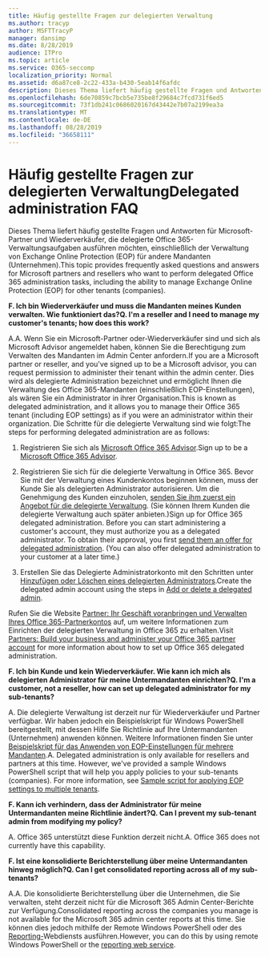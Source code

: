 ```yaml
---
title: Häufig gestellte Fragen zur delegierten Verwaltung
ms.author: tracyp
author: MSFTTracyP
manager: dansimp
ms.date: 8/28/2019
audience: ITPro
ms.topic: article
ms.service: O365-seccomp
localization_priority: Normal
ms.assetid: d6a87ce8-2c22-433a-b430-5eab14f6afdc
description: Dieses Thema liefert häufig gestellte Fragen und Antworten für Microsoft-Partner und Wiederverkäufer, die delegierte Office 365-Verwaltungsaufgaben ausführen möchten, einschließlich der Verwaltung von Exchange Online Protection (EOP) für andere Mandanten (Unternehmen).
ms.openlocfilehash: 6de70859c7bcb5e735be8f29684c7fcd731f6ed5
ms.sourcegitcommit: 73f1db241c0686020167d43442e7b07a2199ea3a
ms.translationtype: MT
ms.contentlocale: de-DE
ms.lasthandoff: 08/28/2019
ms.locfileid: "36658111"
---
```

# <a name="delegated-administration-faq"></a><span data-ttu-id="35f98-103">Häufig gestellte Fragen zur delegierten Verwaltung</span><span class="sxs-lookup"><span data-stu-id="35f98-103">Delegated administration FAQ</span></span>

<span data-ttu-id="35f98-104">Dieses Thema liefert häufig gestellte Fragen und Antworten für Microsoft-Partner und Wiederverkäufer, die delegierte Office 365-Verwaltungsaufgaben ausführen möchten, einschließlich der Verwaltung von Exchange Online Protection (EOP) für andere Mandanten (Unternehmen).</span><span class="sxs-lookup"><span data-stu-id="35f98-104">This topic provides frequently asked questions and answers for Microsoft partners and resellers who want to perform delegated Office 365 administration tasks, including the ability to manage Exchange Online Protection (EOP) for other tenants (companies).</span></span>
  
 <span data-ttu-id="35f98-105">**F. Ich bin Wiederverkäufer und muss die Mandanten meines Kunden verwalten. Wie funktioniert das?**</span><span class="sxs-lookup"><span data-stu-id="35f98-105">**Q. I'm a reseller and I need to manage my customer's tenants; how does this work?**</span></span>
  
<span data-ttu-id="35f98-106">A.</span><span class="sxs-lookup"><span data-stu-id="35f98-106">A.</span></span> <span data-ttu-id="35f98-107">Wenn Sie ein Microsoft-Partner oder-Wiederverkäufer sind und sich als Microsoft Advisor angemeldet haben, können Sie die Berechtigung zum Verwalten des Mandanten im Admin Center anfordern.</span><span class="sxs-lookup"><span data-stu-id="35f98-107">If you are a Microsoft partner or reseller, and you've signed up to be a Microsoft advisor, you can request permission to administer their tenant within the admin center.</span></span> <span data-ttu-id="35f98-108">Dies wird als delegierte Administration bezeichnet und ermöglicht Ihnen die Verwaltung des Office 365-Mandanten (einschließlich EOP-Einstellungen), als wären Sie ein Administrator in ihrer Organisation.</span><span class="sxs-lookup"><span data-stu-id="35f98-108">This is known as delegated administration, and it allows you to manage their Office 365 tenant (including EOP settings) as if you were an administrator within their organization.</span></span> <span data-ttu-id="35f98-109">Die Schritte für die delegierte Verwaltung sind wie folgt:</span><span class="sxs-lookup"><span data-stu-id="35f98-109">The steps for performing delegated administration are as follows:</span></span>
  
1. <span data-ttu-id="35f98-110">Registrieren Sie sich als [Microsoft Office 365 Advisor](https://aka.ms/cloudbenefits).</span><span class="sxs-lookup"><span data-stu-id="35f98-110">Sign up to be a [Microsoft Office 365 Advisor](https://aka.ms/cloudbenefits).</span></span>

2. <span data-ttu-id="35f98-p102">Registrieren Sie sich für die delegierte Verwaltung in Office 365. Bevor Sie mit der Verwaltung eines Kundenkontos beginnen können, muss der Kunde Sie als delegierten Administrator autorisieren. Um die Genehmigung des Kunden einzuholen, [senden Sie ihm zuerst ein Angebot für die delegierte Verwaltung](https://go.microsoft.com/fwlink/?LinkId=396829). (Sie können Ihrem Kunden die delegierte Verwaltung auch später anbieten.)</span><span class="sxs-lookup"><span data-stu-id="35f98-p102">Sign up for Office 365 delegated administration. Before you can start administering a customer's account, they must authorize you as a delegated administrator. To obtain their approval, you first [send them an offer for delegated administration](https://go.microsoft.com/fwlink/?LinkId=396829). (You can also offer delegated administration to your customer at a later time.)</span></span>

3. <span data-ttu-id="35f98-115">Erstellen Sie das Delegierte Administratorkonto mit den Schritten unter [Hinzufügen oder Löschen eines delegierten Administrators](https://go.microsoft.com/fwlink/?LinkId=396831).</span><span class="sxs-lookup"><span data-stu-id="35f98-115">Create the delegated admin account using the steps in [Add or delete a delegated admin](https://go.microsoft.com/fwlink/?LinkId=396831).</span></span>

<span data-ttu-id="35f98-116">Rufen Sie die Website [Partner: Ihr Geschäft voranbringen und Verwalten Ihres Office 365-Partnerkontos](https://go.microsoft.com/fwlink/?LinkId=301485) auf, um weitere Informationen zum Einrichten der delegierten Verwaltung in Office 365 zu erhalten.</span><span class="sxs-lookup"><span data-stu-id="35f98-116">Visit [Partners: Build your business and administer your Office 365 partner account](https://go.microsoft.com/fwlink/?LinkId=301485) for more information about how to set up Office 365 delegated administration.</span></span>
  
 <span data-ttu-id="35f98-117">**F. Ich bin Kunde und kein Wiederverkäufer. Wie kann ich mich als delegierten Administrator für meine Untermandanten einrichten?**</span><span class="sxs-lookup"><span data-stu-id="35f98-117">**Q. I'm a customer, not a reseller, how can set up delegated administrator for my sub-tenants?**</span></span>
  
<span data-ttu-id="35f98-p103">A. Die delegierte Verwaltung ist derzeit nur für Wiederverkäufer und Partner verfügbar. Wir haben jedoch ein Beispielskript für Windows PowerShell bereitgestellt, mit dessen Hilfe Sie Richtlinie auf Ihre Untermandanten (Unternehmen) anwenden können. Weitere Informationen finden Sie unter [Beispielskript für das Anwenden von EOP-Einstellungen für mehrere Mandanten](sample-script-for-applying-eop-settings-to-multiple-tenants.md).</span><span class="sxs-lookup"><span data-stu-id="35f98-p103">A. Delegated administration is only available for resellers and partners at this time. However, we've provided a sample Windows PowerShell script that will help you apply policies to your sub-tenants (companies). For more information, see [Sample script for applying EOP settings to multiple tenants](sample-script-for-applying-eop-settings-to-multiple-tenants.md).</span></span>
  
 <span data-ttu-id="35f98-122">**F. Kann ich verhindern, dass der Administrator für meine Untermandanten meine Richtlinie ändert?**</span><span class="sxs-lookup"><span data-stu-id="35f98-122">**Q. Can I prevent my sub-tenant admin from modifying my policy?**</span></span>
  
<span data-ttu-id="35f98-p104">A. Office 365 unterstützt diese Funktion derzeit nicht.</span><span class="sxs-lookup"><span data-stu-id="35f98-p104">A. Office 365 does not currently have this capability.</span></span>
  
 <span data-ttu-id="35f98-125">**F. Ist eine konsolidierte Berichterstellung über meine Untermandanten hinweg möglich?**</span><span class="sxs-lookup"><span data-stu-id="35f98-125">**Q. Can I get consolidated reporting across all of my sub-tenants?**</span></span>
  
<span data-ttu-id="35f98-126">A.</span><span class="sxs-lookup"><span data-stu-id="35f98-126">A.</span></span> <span data-ttu-id="35f98-127">Die konsolidierte Berichterstellung über die Unternehmen, die Sie verwalten, steht derzeit nicht für die Microsoft 365 Admin Center-Berichte zur Verfügung.</span><span class="sxs-lookup"><span data-stu-id="35f98-127">Consolidated reporting across the companies you manage is not available for the Microsoft 365 admin center reports at this time.</span></span> <span data-ttu-id="35f98-128">Sie können dies jedoch mithilfe der Remote Windows PowerShell oder des [Reporting-](https://go.microsoft.com/fwlink/?LinkId=279926)Webdiensts ausführen.</span><span class="sxs-lookup"><span data-stu-id="35f98-128">However, you can do this by using remote Windows PowerShell or the [reporting web service](https://go.microsoft.com/fwlink/?LinkId=279926).</span></span>
